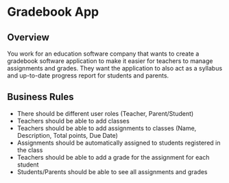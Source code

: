 # Gradebook App

## Overview

You work for an education software company that wants to create a gradebook software application to make it easier for teachers to manage assignments and grades. They want the application to also act as a syllabus and up-to-date progress report for students and parents.

## Business Rules

- There should be different user roles (Teacher, Parent/Student)
- Teachers should be able to add classes
- Teachers should be able to add assignments to classes (Name, Description, Total points, Due Date)
- Assignments should be automatically assigned to students registered in the class
- Teachers should be able to add a grade for the assignment for each student
- Students/Parents should be able to see all assignments and grades
